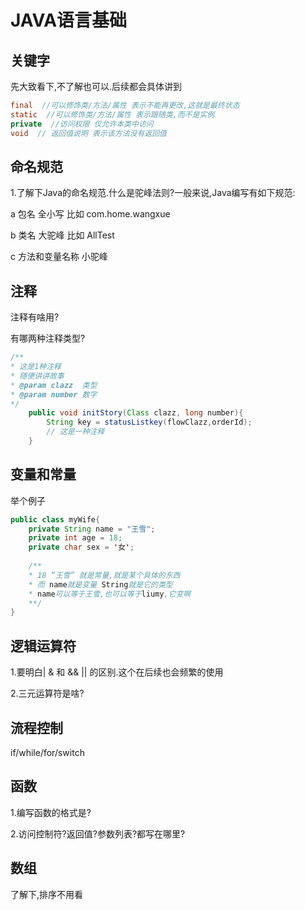 # JAVA语言基础

## 关键字

先大致看下,不了解也可以.后续都会具体讲到
```java
final  //可以修饰类/方法/属性 表示不能再更改,这就是最终状态
static  //可以修饰类/方法/属性 表示跟随类,而不是实例
private  //访问权限 仅允许本类中访问
void  // 返回值说明 表示该方法没有返回值
```

## 命名规范
1.了解下Java的命名规范.什么是驼峰法则?一般来说,Java编写有如下规范:

  a 包名 全小写 比如 com.home.wangxue
  
  b 类名 大驼峰 比如 AllTest
  
  c 方法和变量名称 小驼峰

## 注释
注释有啥用?

有哪两种注释类型?

```java
/**
* 这是1种注释
* 随便讲讲故事
* @param clazz  类型
* @param number 数字
*/
    public void initStory(Class clazz, long number){
        String key = statusListkey(flowClazz,orderId);
        // 这是一种注释
    }
```

## 变量和常量

举个例子

```java
public class myWife{
    private String name = "王雪";
    private int age = 18;
    private char sex = '女';
    
    /**
    * 18 “王雪” 就是常量,就是某个具体的东西
    * 而 name就是变量 String就是它的类型
    * name可以等于王雪,也可以等于liumy,它变啊
    **/
}
```
## 逻辑运算符

1.要明白| & 和 && || 的区别.这个在后续也会频繁的使用

2.三元运算符是啥?

## 流程控制

if/while/for/switch

## 函数
1.编写函数的格式是?

2.访问控制符?返回值?参数列表?都写在哪里?

## 数组
了解下,排序不用看


